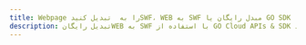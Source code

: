 ---title: Webpage را به  تبدیل کنیدSWF، WEB به SWF مبدل رایگان یا GO SDKdescription: تبدیل رایگانWEB به SWF با استفاده از GO Cloud APIs & SDK همچنین اسناد PDF را در Cloud ایجاد، ویرایش و رندر کنید.---